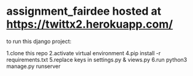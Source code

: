 # assignment_fairdee  hosted at https://twittx2.herokuapp.com/

to run this django project:

1.clone this repo
2.activate virtual environment
4.pip install -r requirements.txt
5.replace keys in settings.py & views.py
6.run python3 manage.py runserver

